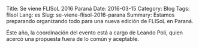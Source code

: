 Title: Se viene FLISoL 2016 Paraná
Date: 2016-03-15
Category: Blog
Tags: flisol
Lang: es
Slug: se-viene-flisol-2016-parana
Summary: Estamos preparando organizando todo para una nueva edición de FLISoL en Paraná.

Éste año, la coordinación del evento está a cargo de Leando Poli, quien acercó una propuesta fuera de lo común y aceptable.

